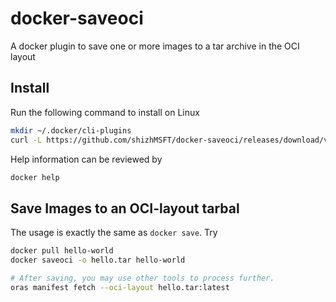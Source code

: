 # docker-saveoci
A docker plugin to save one or more images to a tar archive in the OCI layout

## Install

Run the following command to install on Linux
```bash
mkdir ~/.docker/cli-plugins
curl -L https://github.com/shizhMSFT/docker-saveoci/releases/download/v0.1.0/docker-saveoci_0.1.0_linux_amd64.tar.gz | tar xvzC ~/.docker/cli-plugins/ docker-saveoci 
```

Help information can be reviewed by

```bash
docker help
```

## Save Images to an OCI-layout tarbal

The usage is exactly the same as `docker save`. Try

```bash
docker pull hello-world
docker saveoci -o hello.tar hello-world

# After saving, you may use other tools to process further.
oras manifest fetch --oci-layout hello.tar:latest
```
